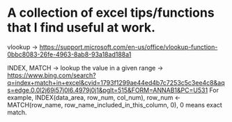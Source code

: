 # A collection of excel tips/functions that I find useful at work.
vlookup -> https://support.microsoft.com/en-us/office/vlookup-function-0bbc8083-26fe-4963-8ab8-93a18ad188a1

INDEX, MATCH -> lookup the value in a given range -> https://www.bing.com/search?q=index+match+in+excel&cvid=1793f1299ae44ed4b7c7253c5c3ee4c8&aqs=edge.0.0l2j69i57j0l6.4979j0j1&pglt=515&FORM=ANNAB1&PC=U531
For example, INDEX(data_area, row_num, col_num), row_num <- MATCH(row_name, row_name_included_in_this_column, 0), 0 means exact match.
